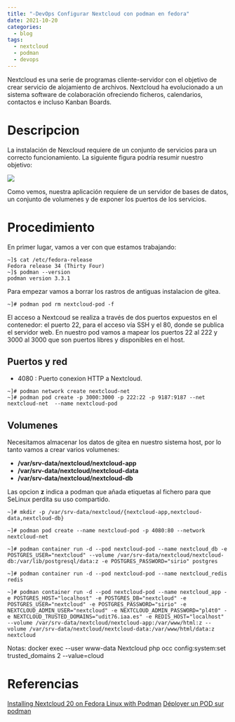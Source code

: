 ```yaml
---
title: "-DevOps Configurar Nextcloud con podman en fedora"
date: 2021-10-20
categories:
  - blog
tags:
  - nextcloud
  - podman
  - devops
---
```


Nextcloud es una serie de programas cliente-servidor con el objetivo de crear servicio de alojamiento de archivos. Nextcloud ha evolucionado a un sistema software de colaboración ofreciendo ficheros, calendarios, contactos e incluso Kanban Boards.

# Descripcion

La instalación de Nexcloud requiere de un conjunto de servicios para un correcto funcionamiento. La siguiente figura podría resumir nuestro objetivo:

<img src="/assets/2021-10-20-DevOps-podman-nextcloud/nextcloud-podman-architecture.png">

Como vemos, nuestra aplicación requiere de un servidor de bases de datos, un conjunto de volumenes y de exponer los puertos de los servicios.

# Procedimiento
En primer lugar, vamos a ver con que estamos trabajando:
```shell
~]$ cat /etc/fedora-release
Fedora release 34 (Thirty Four)
~]$ podman --version
podman version 3.3.1
```

Para empezar vamos a borrar los rastros de antiguas instalacion de gitea.

```shell
~]# podman pod rm nextcloud-pod -f
```

El acceso a Nextcoud se realiza a través de dos puertos expuestos en el contenedor: el puerto 22, para el acceso vía SSH y el 80, donde se publica el servidor web. En nuestro pod vamos a mapear los puertos 22 al 222 y 3000 al 3000 que son puertos libres y disponibles en el host.

## Puertos y red
- 4080 : Puerto conexion HTTP a Nextcloud. 

```shell
~]# podman network create nextcloud-net
~]# podman pod create -p 3000:3000 -p 222:22 -p 9187:9187 --net nextcloud-net  --name nextcloud-pod
```
## Volumenes
Necesitamos almacenar los datos de gitea en nuestro sistema host, por lo tanto vamos a crear varios volumenes:
- **/var/srv-data/nextcloud/nextcloud-app** 
- **/var/srv-data/nextcloud/nextcloud-data** 
- **/var/srv-data/nextcloud/nextcloud-db**

Las opcion **z** indica a podman que añada etiquetas al fichero para que SeLinux perdita su uso compartido.

```shell
~]# mkdir -p /var/srv-data/nextcloud/{nextcloud-app,nextcloud-data,nextcloud-db}
```

```shell
~]# podman pod create --name nextcloud-pod -p 4080:80 --network nextcloud-net

~]# podman container run -d --pod nextcloud-pod --name nextcloud_db -e POSTGRES_USER="nextcloud" --volume /var/srv-data/nextcloud/nextcloud-db:/var/lib/postgresql/data:z -e POSTGRES_PASSWORD="sirio" postgres

~]# podman container run -d --pod nextcloud-pod --name nextcloud_redis redis

~]# podman container run -d --pod nextcloud-pod --name nextcloud_app -e POSTGRES_HOST="localhost" -e POSTGRES_DB="nextcloud" -e POSTGRES_USER="nextcloud" -e POSTGRES_PASSWORD="sirio" -e NEXTCLOUD_ADMIN_USER="nextcloud" -e NEXTCLOUD_ADMIN_PASSWORD="pl4t0" -e NEXTCLOUD_TRUSTED_DOMAINS="udit76.iaa.es" -e REDIS_HOST="localhost" --volume /var/srv-data/nextcloud/nextcloud-app:/var/www/html:z --volume /var/srv-data/nextcloud/nextcloud-data:/var/www/html/data:z nextcloud

```

Notas: docker exec --user www-data Nextcloud php occ config:system:set trusted_domains 2 --value=cloud

# Referencias

[Installing Nextcloud 20 on Fedora Linux with Podman](https://fedoramagazine.org/nextcloud-20-on-fedora-linux-with-podman/)
[Déployer un POD sur podman](https://ios.dz/deployer-un-pod-sur-podman/)